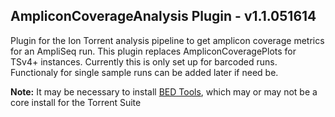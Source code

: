 AmpliconCoverageAnalysis Plugin - v1.1.051614
--
Plugin for the Ion Torrent analysis pipeline to get amplicon coverage metrics for an AmpliSeq
run.  This plugin replaces AmpliconCoveragePlots for TSv4+ instances. Currently this is only 
set up for barcoded runs.  Functionaly for single sample runs can be added later if need be.

<b>Note:</b> It may be necessary to install [BED Tools](https://github.com/arq5x/bedtools2/releases), 
which may or may not be a core install for the Torrent Suite
